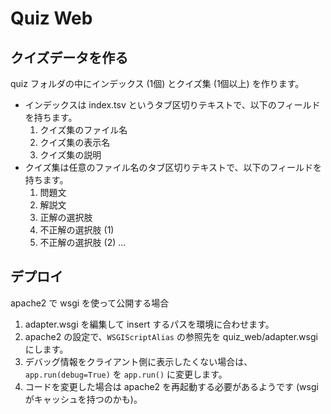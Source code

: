 # Quiz Web

## クイズデータを作る

quiz フォルダの中にインデックス (1個) とクイズ集 (1個以上) を作ります。

- インデックスは index.tsv というタブ区切りテキストで、以下のフィールドを持ちます。
    1. クイズ集のファイル名
    1. クイズ集の表示名
    1. クイズ集の説明
- クイズ集は任意のファイル名のタブ区切りテキストで、以下のフィールドを持ちます。
    1. 問題文
    1. 解説文
    1. 正解の選択肢
    1. 不正解の選択肢 (1)
    1. 不正解の選択肢 (2)
    ...

## デプロイ

apache2 で wsgi を使って公開する場合

1. adapter.wsgi を編集して insert するパスを環境に合わせます。
1. apache2 の設定で、`WSGIScriptAlias` の参照先を quiz_web/adapter.wsgi にします。
1. デバッグ情報をクライアント側に表示したくない場合は、`app.run(debug=True)` を `app.run()` に変更します。
1. コードを変更した場合は apache2 を再起動する必要があるようです (wsgi がキャッシュを持つのかも)。
